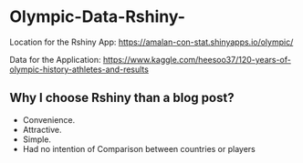 # Olympic-Data-Rshiny-

Location for the Rshiny App: https://amalan-con-stat.shinyapps.io/olympic/

Data for the Application: https://www.kaggle.com/heesoo37/120-years-of-olympic-history-athletes-and-results

## Why I choose Rshiny than a blog post?

* Convenience. 
* Attractive.
* Simple. 
* Had no intention of Comparison between countries or players
